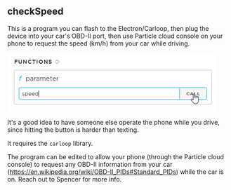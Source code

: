 ## checkSpeed

This is a program you can flash to the Electron/Carloop, then plug the device into your car's OBD-II port, then use Particle cloud console on your phone to request the speed (km/h) from your car while driving. 

![alt text](https://github.com/spenderson/tuneup/blob/master/device/example%20firmware/checkSpeed/image.png)

It's a good idea to have someone else operate the phone while you drive, since hitting the button is harder than texting. 

It requires the `carloop` library. 

The program can be edited to allow your phone (through the Particle cloud console) to request any OBD-II information from your car (https://en.wikipedia.org/wiki/OBD-II_PIDs#Standard_PIDs) while the car is on. Reach out to Spencer for more info.
